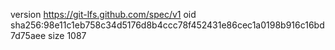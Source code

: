 version https://git-lfs.github.com/spec/v1
oid sha256:98e11c1eb758c34d5176d8b4ccc78f452431e86cec1a0198b916c16bd7d75aee
size 1087
